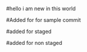#hello i am new in this world

#Added for for sample commit

#added for staged

#added for non staged